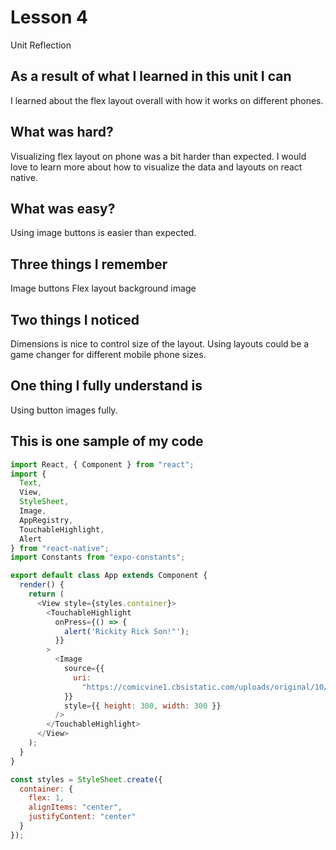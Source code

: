 # Lesson 4

Unit Reflection

## As a result of what I learned in this unit I can

I learned about the flex layout overall with how it works on different phones.

## What was hard?

Visualizing flex layout on phone was a bit harder than expected. I would love to learn more about how to visualize the data and layouts on react native.

## What was easy?

Using image buttons is easier than expected.

## Three things I remember

Image buttons
Flex layout
background image

## Two things I noticed

Dimensions is nice to control size of the layout.
Using layouts could be a game changer for different mobile phone sizes.

## One thing I fully understand is

Using button images fully.

## This is one sample of my code

```javascript
import React, { Component } from "react";
import {
  Text,
  View,
  StyleSheet,
  Image,
  AppRegistry,
  TouchableHighlight,
  Alert
} from "react-native";
import Constants from "expo-constants";

export default class App extends Component {
  render() {
    return (
      <View style={styles.container}>
        <TouchableHighlight
          onPress={() => {
            alert('Rickity Rick Son!"');
          }}
        >
          <Image
            source={{
              uri:
                "https://comicvine1.cbsistatic.com/uploads/original/10/101435/5985647-rick%2Band%2Bmorty%2Bfor%2Ba%2Bhundred%2Byears%2Brick%2Band%2Bmorty%2B_406a982d46ccc523799e6aef45080387.png"
            }}
            style={{ height: 300, width: 300 }}
          />
        </TouchableHighlight>
      </View>
    );
  }
}

const styles = StyleSheet.create({
  container: {
    flex: 1,
    alignItems: "center",
    justifyContent: "center"
  }
});
```
